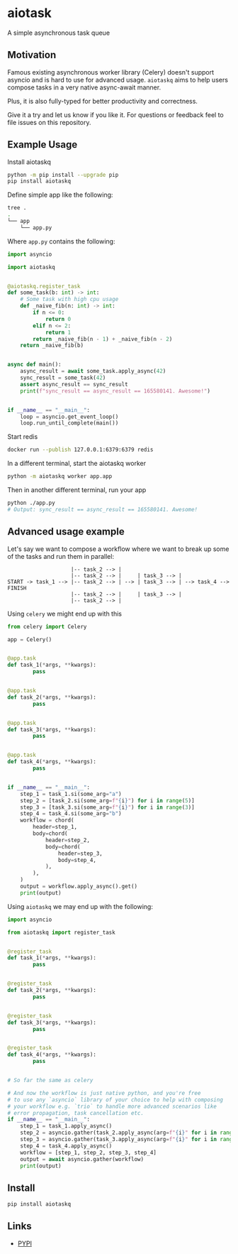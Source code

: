 # aiotask

A simple asynchronous task queue

## Motivation

Famous existing asynchronous worker library (Celery) doesn't support asyncio and is hard to use for advanced usage. `aiotaskq` aims to help users compose tasks in a very native async-await manner.

Plus, it is also fully-typed for better productivity and correctness.

Give it a try and let us know if you like it. For questions or feedback feel to file issues on this repository.

## Example Usage
Install aiotaskq
```bash
python -m pip install --upgrade pip
pip install aiotaskq
```
Define simple app like the following:
```bash
tree .
.
└── app
    └── app.py
```
Where `app.py` contains the following:
```python
import asyncio

import aiotaskq


@aiotaskq.register_task
def some_task(b: int) -> int:
    # Some task with high cpu usage
    def _naive_fib(n: int) -> int:
        if n <= 0:
            return 0
        elif n <= 2:
            return 1
        return _naive_fib(n - 1) + _naive_fib(n - 2)
    return _naive_fib(b)


async def main():
    async_result = await some_task.apply_async(42)
    sync_result = some_task(42)
    assert async_result == sync_result
    print(f"sync_result == async_result == 165580141. Awesome!")


if __name__ == "__main__":
    loop = asyncio.get_event_loop()
    loop.run_until_complete(main())
```
Start redis
```bash
docker run --publish 127.0.0.1:6379:6379 redis
```
In a different terminal, start the aiotaskq worker
```bash
python -m aiotaskq worker app.app
```
Then in another different terminal, run your app
```bash
python ./app.py
# Output: sync_result == async_result == 165580141. Awesome!
```

## Advanced usage example
Let's say we want to compose a workflow where we want to break up some of the tasks and run them in parallel:
```
                    |-- task_2 --> |
                    |-- task_2 --> |     | task_3 --> |
START -> task_1 --> |-- task_2 --> | --> | task_3 --> | --> task_4 --> FINISH
                    |-- task_2 --> |     | task_3 --> |
                    |-- task_2 --> |
```

Using `celery` we might end up with this
```python
from celery import Celery

app = Celery()


@app.task
def task_1(*args, **kwargs):
        pass


@app.task
def task_2(*args, **kwargs):
        pass


@app.task
def task_3(*args, **kwargs):
        pass


@app.task
def task_4(*args, **kwargs):
        pass


if __name__ == "__main__":
    step_1 = task_1.si(some_arg="a")
    step_2 = [task_2.si(some_arg=f"{i}") for i in range(5)]
    step_3 = [task_3.si(some_arg=f"{i}") for i in range(3)]
    step_4 = task_4.si(some_arg="b")
    workflow = chord(
        header=step_1,
        body=chord(
            header=step_2,
            body=chord(
                header=step_3,
                body=step_4,
            ),
        ),
    )
    output = workflow.apply_async().get()
    print(output)
```

Using `aiotaskq` we may end up with the following:
```python
import asyncio

from aiotaskq import register_task


@register_task
def task_1(*args, **kwargs):
        pass


@register_task
def task_2(*args, **kwargs):
        pass


@register_task
def task_3(*args, **kwargs):
        pass


@register_task
def task_4(*args, **kwargs):
        pass


# So far the same as celery

# And now the workflow is just native python, and you're free
# to use any `asyncio` library of your choice to help with composing
# your workflow e.g. `trio` to handle more advanced scenarios like
# error propagation, task cancellation etc.
if __name__ == "__main__":
    step_1 = task_1.apply_async()
    step_2 = asyncio.gather(task_2.apply_async(arg=f"{i}" for i in range(5)))
    step_3 = asyncio.gather(task_3.apply_async(arg=f"{i}" for i in range(3)))
    step_4 = task_4.apply_async()
    workflow = [step_1, step_2, step_3, step_4]
    output = await asyncio.gather(workflow)
    print(output)
```

## Install
```bash
pip install aiotaskq
```

## Links

* [PYPI](https://pypi.org/project/aiotaskq/)